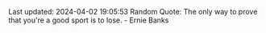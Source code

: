 Last updated: 2024-04-02 19:05:53
Random Quote: The only way to prove that you're a good sport is to lose. - Ernie Banks